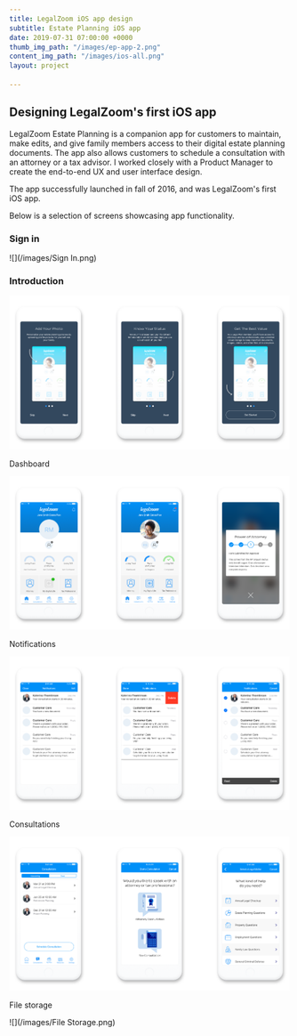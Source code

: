 ```yaml
---
title: LegalZoom iOS app design
subtitle: Estate Planning iOS app
date: 2019-07-31 07:00:00 +0000
thumb_img_path: "/images/ep-app-2.png"
content_img_path: "/images/ios-all.png"
layout: project

---
```

## Designing LegalZoom's first iOS app

LegalZoom Estate Planning is a companion app for customers to maintain, make edits, and give family members access to their digital estate planning documents. The app also allows customers to schedule a consultation with an attorney or a tax advisor. I worked closely with a Product Manager to create the end-to-end UX and user interface design. 

The app successfully launched in fall of 2016, and was LegalZoom's first iOS app.

Below is a selection of screens showcasing app functionality.

### Sign in

![](/images/Sign In.png)

### Introduction

![](/images/Intro.png)

Dashboard

![](/images/Dashboard.png)

Notifications

![](/images/Notifications.png)

Consultations

![](/images/Consultations.png)

File storage

![](/images/File Storage.png)